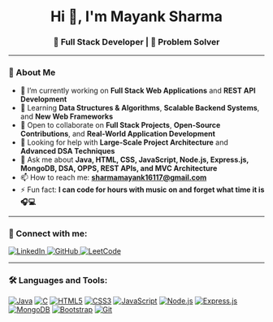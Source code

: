 <h1 align="center">Hi 👋, I'm Mayank Sharma</h1>
<h3 align="center">🚀 Full Stack Developer | 🧠 Problem Solver</h3>

---

### 🌟 About Me  
- 🔭 I’m currently working on **Full Stack Web Applications** and **REST API Development**  
- 🌱 Learning **Data Structures & Algorithms**, **Scalable Backend Systems**, and **New Web Frameworks**  
- 👯 Open to collaborate on **Full Stack Projects**, **Open-Source Contributions**, and **Real-World Application Development**  
- 🤝 Looking for help with **Large-Scale Project Architecture** and **Advanced DSA Techniques**  
- 💬 Ask me about **Java, HTML, CSS, JavaScript, Node.js, Express.js, MongoDB, DSA, OPPS, REST APIs, and MVC Architecture**  
- 📫 How to reach me: **[sharmamayank16117@gmail.com](mailto:sharmamayank16117@gmail.com)**  
- ⚡ Fun fact: **I can code for hours with music on and forget what time it is 🎧💻**  

---

### 🤝 Connect with me:
<p align="left">
  <a href="https://www.linkedin.com/in/mayank-sharma-89b071287" target="_blank">
    <img src="https://img.shields.io/badge/LinkedIn-0A66C2?logo=linkedin&logoColor=white" alt="LinkedIn"/>
  </a>
  <a href="https://github.com/mayanksharmagu" target="_blank">
    <img src="https://img.shields.io/badge/GitHub-181717?logo=github&logoColor=white" alt="GitHub"/>
  </a>
  <a href="https://leetcode.com/u/mayanksharma_05/" target="_blank">
    <img src="https://img.shields.io/badge/LeetCode-FFA116?logo=leetcode&logoColor=white" alt="LeetCode"/>
  </a>
</p>

---

### 🛠 Languages and Tools:
<p align="left">
  <a href="https://www.java.com" target="_blank"><img src="https://img.shields.io/badge/Java-ED8B00?logo=openjdk&logoColor=white" alt="Java"/></a>
  <a href="https://en.wikipedia.org/wiki/C_(programming_language)" target="_blank"><img src="https://img.shields.io/badge/C-00599C?logo=c&logoColor=white" alt="C"/></a>
  <a href="https://developer.mozilla.org/en-US/docs/Web/HTML" target="_blank"><img src="https://img.shields.io/badge/HTML5-E34F26?logo=html5&logoColor=white" alt="HTML5"/></a>
  <a href="https://developer.mozilla.org/en-US/docs/Web/CSS" target="_blank"><img src="https://img.shields.io/badge/CSS3-1572B6?logo=css3&logoColor=white" alt="CSS3"/></a>
  <a href="https://developer.mozilla.org/en-US/docs/Web/JavaScript" target="_blank"><img src="https://img.shields.io/badge/JavaScript-F7DF1E?logo=javascript&logoColor=black" alt="JavaScript"/></a>
  <a href="https://nodejs.org" target="_blank"><img src="https://img.shields.io/badge/Node.js-339933?logo=node.js&logoColor=white" alt="Node.js"/></a>
  <a href="https://expressjs.com" target="_blank"><img src="https://img.shields.io/badge/Express.js-000000?logo=express&logoColor=white" alt="Express.js"/></a>
  <a href="https://www.mongodb.com" target="_blank"><img src="https://img.shields.io/badge/MongoDB-47A248?logo=mongodb&logoColor=white" alt="MongoDB"/></a>
  <a href="https://getbootstrap.com" target="_blank"><img src="https://img.shields.io/badge/Bootstrap-7952B3?logo=bootstrap&logoColor=white" alt="Bootstrap"/></a>
  <a href="https://git-scm.com" target="_blank"><img src="https://img.shields.io/badge/Git-F05032?logo=git&logoColor=white" alt="Git"/></a>
  <a href="https://github.com" target="_blank"><img src="https://img.shields.io/badge/GitHub-_
